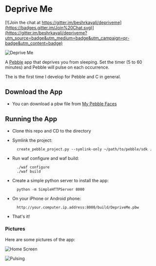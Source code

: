 # Deprive Me

[![Join the chat at https://gitter.im/beshrkayali/depriveme](https://badges.gitter.im/Join%20Chat.svg)](https://gitter.im/beshrkayali/depriveme?utm_source=badge&utm_medium=badge&utm_campaign=pr-badge&utm_content=badge)

![Deprive Me](http://i.imgur.com/9uaWi7r.jpg)


A [Pebble](http://getpebble.com) app that deprives you from sleeping. Set the timer (5 to 60 minutes) and Pebble will pulse on each occurrence.

The is the first time I develop for Pebble and C in general.

## Download the App

- You can download a pbw file from [My Pebble Faces](http://www.mypebblefaces.com/apps/6940/5557/)

## Running the App

- Clone this repo and CD to the directory
- Symlink the project:

		create_pebble_project.py --symlink-only ~/path/to/pebble/sdk .

- Run waf configure and waf build:
	
		./waf configure
		./waf build

- Create a simple python server to install the app:
	
		python -m SimpleHTTPServer 8000

- On your iPhone or Android phone:

		http://your.computer.ip.address:8000/build/DepriveMe.pbw

- That's it!


### Pictures

Here are some pictures of the app:

![Home Screen](http://i.imgur.com/q9r9FNz.jpg)

![Pulsing](http://i.imgur.com/zClp9Zz.jpg)
